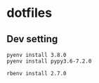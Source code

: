 # dotfiles

## Dev setting

```
pyenv install 3.8.0
pyenv install pypy3.6-7.2.0

rbenv install 2.7.0
```
